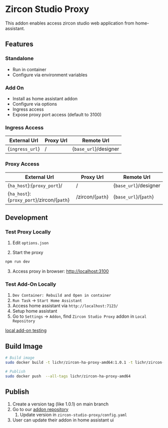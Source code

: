 # Zircon Studio Proxy

This addon enables access zircon studio web application from home-assistant.

## Features

### Standalone
- Run in container
- Configure via environment variables

### Add On
- Install as home assistant addon
- Configure via options
- Ingress access
- Expose proxy port access (default to 3100)



### Ingress Access

External Url | Proxy Url | Remote Url
-- | -- | --
{`ingress_url`} | / | {`base_url`}/designer

### Proxy Access

External Url | Proxy Url | Remote Url
-- | -- | --
{`ha_host`}:{`proxy_port`}/ | / | {`base_url`}/designer
{`ha_host`}:{`proxy_port`}/zircon/{`path`} | /zircon/{`path`} | {`base_url`}/{`path`}

## Development
### Test Proxy Locally

1. Edit `options.json`

2. Start the proxy
```sh
npm run dev
```

3. Access proxy in browser: <http://localhost:3100>

### Test Add-On Locally

1. `Dev Container: Rebuild and Open in container`
2. `Run Task` -> `Start Home Assistant`
3. Access home assistant via `http://localhost:7123/`
4. Setup home assistant
5. Go to `Settings` -> `Addon`, find `Zircon Studio Proxy` addon in `Local Repository`

[local add-on testing](https://developers.home-assistant.io/docs/add-ons/testing)

## Build Image

```sh
# Build image
sudo docker build -t lichr/zircon-ha-proxy-amd64:1.0.1 -t lichr/zircon-ha-proxy-amd64:latest .

# Publish
sudo docker push  --all-tags lichr/zircon-ha-proxy-amd64
```

## Publish

1. Create a version tag (like 1.0.1) on main branch
2. Go to our [addon repository](https://github.com/lichr/zircon-ha-repository)
   1. Update version in `zircon-studio-proxy/config.yaml`
3. User can update their addon in home assistant ui

